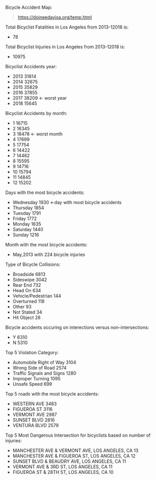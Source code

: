 Bicycle Accident Map: 
>https://doineedavisa.org/temp.html


Total Bicyclist Fatalities in Los Angeles from 2013-12018 is: 
* 78

Total Bicyclist Injuries in Los Angeles from 2013-12018 is: 
* 10975

Bicyclist Accidents year: 
- 2013    31814
- 2014    32675
- 2015    35829
- 2016    37855
- 2017    38209 <- worst year
- 2018    15645

Bicyclist Accidents by month: 
- 1     16715
- 2     16345
- 3     18478 <- worst month
- 4     17699
- 5     17754
- 6     14422
- 7     14462
- 8     15595
- 9     14716
- 10    15794
- 11    14845
- 12    15202

Days with the most bicycle accidents:
- Wednesday    1930 <-day with most bicycle accidents
- Thursday     1854
- Tuesday      1791
- Friday       1772
- Monday       1635
- Saturday     1440
- Sunday       1216

Month with the most bicycle accidents: 
- May,2013 with 224 bicycle injuries

Type of Bicycle Collisions:
- Broadside             6813
- Sideswipe             3042
- Rear End               732
- Head On                634
- Vehicle/Pedestrian     144
- Overturned             118
- Other                   93
- Not Stated              34
- Hit Object              28

Bicycle accidents occuring on interections versus non-intersections:
- Y    6310
- N    5310

Top 5 Violation Category:
- Automobile Right of Way                                        3104
- Wrong Side of Road                                             2574
- Traffic Signals and Signs                                      1280
- Improper Turning                                               1095
- Unsafe Speed                                                    699

Top 5 roads with the most bicycle accidents:
- WESTERN AVE       3483
- FIGUEROA ST       3116
- VERMONT AVE       2987
- SUNSET BLVD       2816
- VENTURA BLVD      2579

Top 5 Most Dangerous Intersection for bicyclists based on number of injuries:
- MANCHESTER AVE & VERMONT AVE, LOS ANGELES, CA    13
- MANCHESTER AVE & FIGUEROA ST, LOS ANGELES, CA    12
- SUNSET BLVD & BEAUDRY AVE, LOS ANGELES, CA       11
- VERMONT AVE & 3RD ST, LOS ANGELES, CA            11
- FIGUEROA ST & 28TH ST, LOS ANGELES, CA           10


